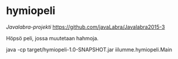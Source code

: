 # hymiopeli
*Javalabra-projekti*
https://github.com/javaLabra/Javalabra2015-3

Höpsö peli, jossa muutetaan hahmoja.

java -cp target/hymiopeli-1.0-SNAPSHOT.jar iilumme.hymiopeli.Main
